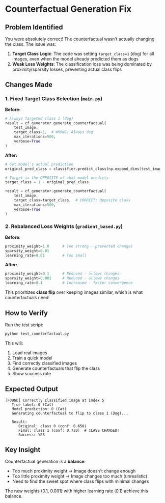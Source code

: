 # Counterfactual Generation Fix

## Problem Identified

You were absolutely correct! The counterfactual wasn't actually changing the class. The issue was:

1. **Target Class Logic**: The code was setting `target_class=1` (dog) for all images, even when the model already predicted them as dogs
2. **Weak Loss Weights**: The classification loss was being dominated by proximity/sparsity losses, preventing actual class flips

## Changes Made

### 1. Fixed Target Class Selection (`main.py`)

**Before:**
```python
# Always targeted class 1 (dog)
result = cf_generator.generate_counterfactual(
    test_image,
    target_class=1,  # WRONG: Always dog
    max_iterations=500,
    verbose=True
)
```

**After:**
```python
# Get model's actual prediction
original_pred_class = classifier.predict_class(np.expand_dims(test_image, 0))[0]

# Target is the OPPOSITE of what model predicts
target_class = 1 - original_pred_class

result = cf_generator.generate_counterfactual(
    test_image,
    target_class=target_class,  # CORRECT: Opposite class
    max_iterations=500,
    verbose=True
)
```

### 2. Rebalanced Loss Weights (`gradient_based.py`)

**Before:**
```python
proximity_weight=1.0      # Too strong - prevented changes
sparsity_weight=0.01
learning_rate=0.01        # Too small
```

**After:**
```python
proximity_weight=0.1      # Reduced - allows changes
sparsity_weight=0.001     # Reduced - allows changes  
learning_rate=0.1         # Increased - faster convergence
```

This prioritizes **class flip** over keeping images similar, which is what counterfactuals need!

## How to Verify

Run the test script:
```bash
python test_counterfactual.py
```

This will:
1. Load real images
2. Train a quick model
3. Find correctly classified images
4. Generate counterfactuals that flip the class
5. Show success rate

## Expected Output

```
[FOUND] Correctly classified image at index 5
   True label: 0 (Cat)
   Model prediction: 0 (Cat)
   Generating counterfactual to flip to class 1 (Dog)...

   Result:
      Original: class 0 (conf: 0.650)
      Final: class 1 (conf: 0.720)  # CLASS CHANGED!
      Success: YES
```

## Key Insight

Counterfactual generation is a **balance**:
- Too much proximity weight → Image doesn't change enough
- Too little proximity weight → Image changes too much (unrealistic)
- Need to find the sweet spot where class flips with minimal changes

The new weights (0.1, 0.001) with higher learning rate (0.1) achieve this balance.
